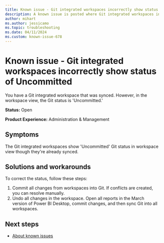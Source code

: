 ```yaml
---
title: Known issue - Git integrated workspaces incorrectly show status of Uncommitted
description: A known issue is posted where Git integrated workspaces incorrectly show status of Uncommitted.
author: mihart
ms.author: jessicamo
ms.topic: troubleshooting  
ms.date: 04/11/2024
ms.custom: known-issue-678
---
```


# Known issue - Git integrated workspaces incorrectly show status of Uncommitted

You have a Git integrated workspace that was synced. However, in the workspace view, the Git status is 'Uncommitted.'

**Status:** Open

**Product Experience:** Administration & Management

## Symptoms

The Git integrated workspaces show 'Uncommitted' Git status in workspace view though they're already synced.

## Solutions and workarounds

To correct the status, follow these steps:

1. Commit all changes from workspaces into Git. If conflicts are created, you can resolve manually.
1. Undo all changes in the workspace. Open all reports in the March version of Power BI Desktop, commit changes, and then sync Git into all workspaces.

## Next steps

- [About known issues](https://support.fabric.microsoft.com/known-issues)
